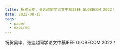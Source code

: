 ```yaml
---
title: 祝贺吴申、张达越同学论文中稿IEEE GLOBECOM 2022！
date: 2022-08-10
tags:
  - paper
  - expired
---
```


祝贺吴申、张达越同学论文中稿IEEE GLOBECOM 2022！

<!--more-->

